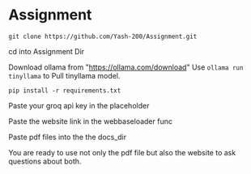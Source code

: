 # Assignment
```git clone https://github.com/Yash-200/Assignment.git```

cd into Assignment Dir

Download ollama from "https://ollama.com/download"
Use ```ollama run tinyllama``` to Pull tinyllama model.

```pip install -r requirements.txt```

Paste your groq api key in the placeholder 

Paste the website link in the webbaseloader func

Paste pdf files into the the docs_dir 

You are ready to use not only the pdf file but also the website to ask questions about both.








